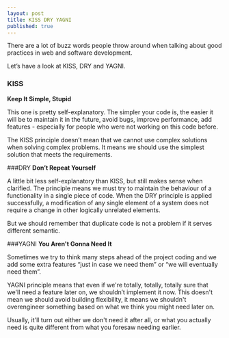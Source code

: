 ```yaml
---
layout: post
title: KISS DRY YAGNI
published: true
---
```

There are a lot of buzz words people throw around when talking about good practices in web and software development.

Let’s have a look at KISS, DRY and YAGNI.

### KISS
**Keep It Simple, Stupid**

This one is pretty self-explanatory. The simpler your code is, the easier it will be to maintain it in the future, avoid bugs, improve performance, add features - especially for people who were not working on this code before.

The KISS principle doesn’t mean that we cannot use complex solutions when solving complex problems. It means we should use the simplest solution that meets the requirements.

###DRY
**Don’t Repeat Yourself**

A little bit less self-explanatory than KISS, but still makes sense when clarified. The principle means we must try to maintain the behaviour of a functionality in a single piece of code. When the DRY principle is applied successfully, a modification of any single element of a system does not require a change in other logically unrelated elements.

But we should remember that duplicate code is not a problem if it serves different semantic.

###YAGNI
**You Aren't Gonna Need It**

Sometimes we try to think many steps ahead of the project coding and we add some extra features “just in case we need them” or “we will eventually need them”.

YAGNI principle means that even if we're totally, totally, totally sure that we'll need a feature later on, we shouldn’t implement it now. This doesn't mean we should avoid building flexibility, it means we shouldn't overengineer something based on what we think you might need later on.

Usually, it'll turn out either we don't need it after all, or what you actually need is quite different from what you foresaw needing earlier.
